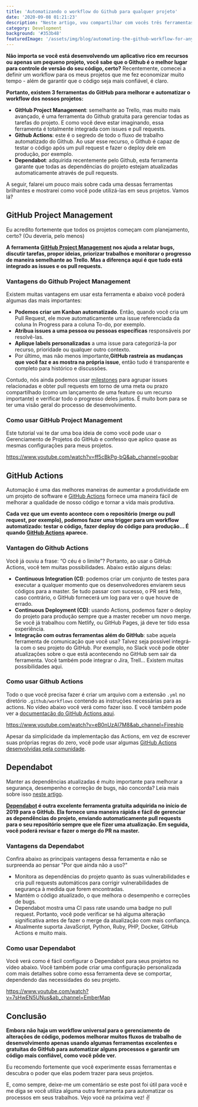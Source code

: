 ```yaml
---
title: 'Automatizando o workflow do Github para qualquer projeto'
date: '2020-09-08 01:21:23'
description: "Neste artigo, vou compartilhar com vocês três ferramentas incríveis do GitHub que uso para automatizar processos para todos os meus projetos desde o início. Isso me ajuda a lidar com um dos maiores desafios para desenvolvedores de software: gerenciar alterações de código."
category: Development
background: '#353b48'
featuredImage: '/assets/img/blog/automating-the-github-workflow-for-any-project.jpg'
---
```


**Não importa se você está desenvolvendo um aplicativo rico em recursos ou apenas um pequeno projeto, você sabe que o Github é o melhor lugar para controle de versão do seu código, certo?** Recentemente, comecei a definir um workflow para os meus projetos que me fez economizar muito tempo - além de garantir que o código seja mais confiável, é claro.

**Portanto, existem 3 ferramentas do GitHub para melhorar e automatizar o workflow dos nossos projetos:**

- **GitHub Project Management**: semelhante ao Trello, mas muito mais avançado, é uma ferramenta do Github gratuita para gerenciar todas as tarefas do projeto. E como você deve estar imaginando, essa ferramenta é totalmente integrada com issues e pull requests.
- **Github Actions**: este é o segredo de todo o fluxo de trabalho automatizado do Github. Ao usar esse recurso, o Github é capaz de testar o código após um pull request e fazer o deploy dele em produção, por exemplo.
- **Dependabot**: adquirida recentemente pelo Github, esta ferramenta garante que todas as dependências do projeto estejam atualizadas automaticamente através de pull requests.

A seguir, falarei um pouco mais sobre cada uma dessas ferramentas brilhantes e mostrarei como você pode utilizá-las em seus projetos. Vamos lá?

## GitHub Project Management

Eu acredito fortemente que todos os projetos começam com planejamento, certo? (Ou deveria, pelo menos)

**A ferramenta [GitHub Project Management](https://github.com/features/project-management/) nos ajuda a relatar bugs, discutir tarefas, propor ideias, priorizar trabalhos e monitorar o progresso de maneira semelhante ao Trello. Mas a diferença aqui é que tudo está integrado as issues e os pull requests.**

### Vantagens do Github Project Management

Existem muitas vantagens em usar esta ferramenta e abaixo você poderá algumas das mais importantes:

- **Podemos criar um Kanban automatizado**. Então, quando você cria um Pull Request, ele move automaticamente uma issue referenciada da coluna In Progress para a coluna To-do, por exemplo.
- **Atribua issues a uma pessoa ou pessoas específicas** responsáveis por resolvê-las.
- **Aplique labels personalizadas** a uma issue para categorizá-la por recurso, prioridade ou qualquer outro contexto.
- Por último, mas não menos importante,**GitHub rastreia as mudanças que você faz e as mostra na própria issue**, então tudo é transparente e completo para histórico e discussões.

Contudo, nós ainda podemos usar [milestones](https://docs.github.com/en/github/managing-your-work-on-github/about-milestones ) para agrupar issues relacionadas e obter pull requests em torno de uma meta ou prazo compartilhado (como um lançamento de uma feature ou um recurso importante) e verificar todo o progresso deles juntos. É muito bom para se ter uma visão geral do processo de desenvolvimento.

### Como usar GitHub Project Management

Este tutorial vai te dar uma boa ideia de como você pode usar o Gerenciamento de Projetos do GitHub e confesso que aplico quase as mesmas configurações para meus projetos.

https://www.youtube.com/watch?v=ff5cBkPg-bQ&ab_channel=goobar

## GitHub Actions

Automação é uma das melhores maneiras de aumentar a produtividade em um projeto de software e [GitHub Actions](https://github.com/features/actions) fornece uma maneira fácil de melhorar a qualidade de nosso código e tornar a vida mais produtiva.

**Cada vez que um evento acontece com o repositório (merge ou pull request, por exemplo), podemos fazer uma trigger para um workflow automatizado: testar o código, fazer deploy do código para produção... É quando [GitHub Actions](https://github.com/features/actions) aparece.**

### Vantagen do Github Actions

Você já ouviu a frase: “O céu é o limite”? Portanto, ao usar o GitHub Actions, você tem muitas possibilidades. Abaixo estão alguns delas:

- **Continuous Integration (CI)**: podemos criar um conjunto de testes para executar a qualquer momento que os desenvolvedores enviarem seus códigos para a master. Se tudo passar com sucesso, o PR será feito, caso contrário, o GitHub fornecerá um log para ver o que houve de errado.
- **Continuous Deployment (CD)**: usando Actions, podemos fazer o deploy do projeto para produção sempre que a master receber um novo merge. Se você já trabalhou com Netlify, ou GitHub Pages, já deve ter tido essa experiência.
- **Integração com outras ferramentas além do GitHub**: sabe aquela ferramenta de comunicação que você usa? Talvez seja possível integrá-la com o seu projeto do GitHub. Por exemplo, no Slack você pode obter atualizações sobre o que está acontecendo no GitHub sem sair da ferramenta. Você também pode integrar o Jira, Trell... Existem muitas possibilidades aqui.

### Como usar Github Actions

Todo o que você precisa fazer é criar um arquivo com a extensão `.yml` no diretório `.github/workflows` contendo as instruções necessárias para as actions. No vídeo abaixo você verá como fazer isso. E você também pode ver a [ documentacão do GitHub Actions aqui](https://docs.github.com/en/actions).

https://www.youtube.com/watch?v=eB0nUzAI7M8&ab_channel=Fireship

Apesar da simplicidade da implementação das Actions, em vez de escrever suas próprias regras do zero, você pode usar algumas [GitHub Actions desenvolvidas pela comunidade](https://github.com/marketplace?type=actions ).

## Dependabot

Manter as dependências atualizadas é muito importante para melhorar a segurança, desempenho e correção de bugs, não concorda? Leia mais sobre isso [neste artigo](https://dependabot.com/blog/why-bother/).

**[Dependabot](https://dependabot.com/) é outra excelente ferramenta gratuita adquirida no início de 2019 para o GitHub. Ela fornece uma maneira rápida e fácil de gerenciar as dependências do projeto, enviando automaticamente pull requests para o seu repositório sempre que ele fizer uma atualização. Em seguida, você poderá revisar e fazer o merge do PR na master.**

### Vantagens da Dependabot

Confira abaixo as principais vantagens dessa ferramenta e não se surpreenda ao pensar "Por que ainda não a uso?"

- Monitora as dependências do projeto quanto às suas vulnerabilidades e cria pull requests automáticos para corrigir vulnerabilidades de segurança à medida que forem encontradas.
- Mantém o código atualizado, o que melhora o desempenho e correções de bugs.
- Dependabot mostra uma CI pass rate usando uma badge no pull request. Portanto, você pode verificar se há alguma alteração significativa antes de fazer o merge da atualização com mais confiança.
- Atualmente suporta JavaScript, Python, Ruby, PHP, Docker, GitHub Actions e muito mais.

### Como usar Dependabot

Você verá como é fácil configurar o Dependabot para seus projetos no vídeo abaixo. Você também pode criar uma configuração personalizada com mais detalhes sobre como essa ferramenta deve se comportar, dependendo das necessidades do seu projeto.

https://www.youtube.com/watch?v=7sHwEN5UNus&ab_channel=EmberMap

## Conclusão

**Embora não haja um workflow universal para o gerenciamento de alterações de código, podemos melhorar muitos fluxos de trabalho de desenvolvimento apenas usando algumas ferramentas excelentes e gratuitas do GitHub para automatizar alguns processos e garantir um código mais confiável, como você pôde ver.**

Eu recomendo fortemente que você experimente essas ferramentas e descubra o poder que elas podem trazer para seus projetos.

E, como sempre, deixe-me um comentário se este post foi útil para você e me diga se você utiliza alguma outra ferramenta para automatizar os processos em seus trabalhos. Vejo você na próxima vez! ✌
